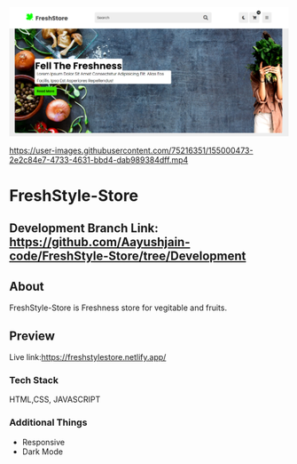
<img src="https://github.com/Aayushjain-code/FreshStyle-Store/blob/main/ecomm.png">


https://user-images.githubusercontent.com/75216351/155000473-2e2c84e7-4733-4631-bbd4-dab989384dff.mp4


# FreshStyle-Store

## Development Branch Link: https://github.com/Aayushjain-code/FreshStyle-Store/tree/Development

## About
FreshStyle-Store is  Freshness store for vegitable and fruits.

## Preview
Live link:https://freshstylestore.netlify.app/

### Tech Stack
HTML,CSS, JAVASCRIPT

### Additional Things
- Responsive
- Dark Mode
